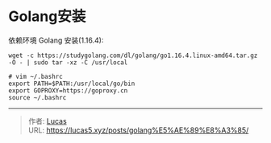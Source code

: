 # Golang安装


依赖环境 Golang 安装(1.16.4):

```shell
wget -c https://studygolang.com/dl/golang/go1.16.4.linux-amd64.tar.gz -O - | sudo tar -xz -C /usr/local

# vim ~/.bashrc
export PATH=$PATH:/usr/local/go/bin
export GOPROXY=https://goproxy.cn
source ~/.bashrc
```


---

> 作者: [Lucas](https://lucas5.xyz)  
> URL: https://lucas5.xyz/posts/golang%E5%AE%89%E8%A3%85/  

